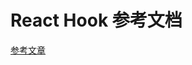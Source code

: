 # React Hook 参考文档

[参考文章](http://www.ruanyifeng.com/blog/2020/09/react-hooks-useeffect-tutorial.html)